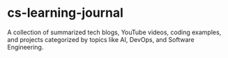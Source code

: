 # cs-learning-journal
A collection of summarized tech blogs, YouTube videos, coding examples, and projects categorized by topics like AI, DevOps, and Software Engineering.
